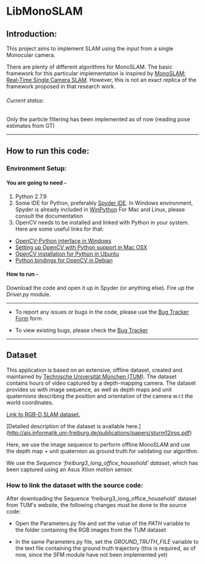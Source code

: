 # LibMonoSLAM

## Introduction:

This project aims to implement SLAM using the input from a single Monocular camera. 

There are plenty of different algorithms for MonoSLAM. The basic framework for this particular implementation is inspired by [MonoSLAM: Real-Time Single Camera SLAM](http://www.robots.ox.ac.uk/~lav/Papers/davison_etal_pami2007/davison_etal_pami2007.pdf). However, this is not an exact replica of the framework proposed in that research work.

###### Current status: 

Only the particle filtering has been implemented as of now (reading pose estimates from GT)

******

## How to run this code:

### Environment Setup:

#### You are going to need - 

1. Python 2.7.9 
2. Some IDE for Python, preferably [Spyder IDE](https://pythonhosted.org/spyder/). 
  In Windows environment, Spyder is already included in [WinPython](https://winpython.github.io/)
  For Mac and Linux, please consult the documentation
3. OpenCV needs to be installed and linked with Python in your system. Here are some useful links for that:

* [OpenCV-Python interface in Windows](http://opencvpython.blogspot.sg/2012/05/install-opencv-in-windows-for-python.html)
* [Setting up OpenCV with Python support in Mac OSX](https://jjyap.wordpress.com/2014/05/24/installing-opencv-2-4-9-on-mac-osx-with-python-support/)
* [OpenCV installation for Python in Ubuntu](https://www.raben.com/content/opencv-installation-ubuntu-1204)
* [Python bindings for OpenCV in Debian](https://packages.debian.org/wheezy/python/python-opencv)


#### How to run - 

Download the code and open it up in Spyder (or anything else). Fire up the *Driver.py* module.




******

* To report any issues or bugs in the code, please use the [Bug Tracker Form](https://docs.google.com/forms/d/1SGzC2KDswoRyXoLRjfdaEvnfytM6mSNvjWx5rJ86UGg/viewform?usp=send_form) form.  

* To view existing bugs, please check the [Bug Tracker](https://docs.google.com/spreadsheets/d/1vhENzZWOP2QLKMHWm5zqbSzBfq6mTCorqYr-PZuy8W4/edit?usp=sharing)


******

## Dataset

This application is based on an extensive, offline dataset, created and maintained by [Technische Universität München (TUM)](https://www.tum.de/). The dataset contains hours of video captured by a depth-mapping camera. The dataset provides us with image sequence, as well as depth maps and unit quaternions describing the position and orientation of the camera w.r.t the world coordinates. 

[Link to RGB-D SLAM dataset.](http://vision.in.tum.de/data/datasets/rgbd-dataset/download#)

[Detailed description of the dataset is available here.] (http://ais.informatik.uni-freiburg.de/publications/papers/sturm12iros.pdf)

Here, we use the image sequence to perform offline MonoSLAM and use the depth map + unit quaternion as ground truth for validating our algorithm.

We use the *Sequence 'freiburg3_long_office_household' dataset*, which has been captured using an Asus Xtion motion sensor.

### How to link the dataset with the source code:

After downloading the Sequence 'freiburg3_long_office_household' dataset from TUM's website, the following changes must be done to the source code:

* Open the Parameters.py file and set the value of the *PATH* variable to the folder containing the RGB images from the TUM dataset

* In the same Parameters.py file, set the *GROUND_TRUTH_FILE* variable to the text file containing the ground truth trajectory (this is required, as of now, since the SFM module have not been implemented yet)





